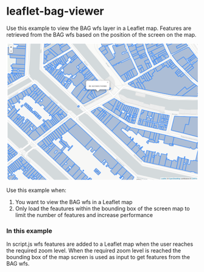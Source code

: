 # leaflet-bag-viewer
Use this example to view the BAG wfs layer in a Leaflet map. Features are retrieved from the BAG wfs based on the position of the screen on the map.

<img src="docs/screenshot.PNG" alt="Screenshot" >

Use this example when:
1. You want to view the BAG wfs in a Leaflet map
2. Only load the feautures within the bounding box of the screen map to limit the number of features and increase performance

### In this example
In script.js wfs features are added to a Leaflet map when the user reaches the required zoom level. When the required zoom level is reached the bounding box of the map screen is used as input to get features from the BAG wfs.
